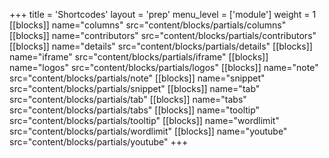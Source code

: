 +++
title = 'Shortcodes'
layout = 'prep'
menu_level = ['module']
weight = 1
[[blocks]]
name="columns"
src="content/blocks/partials/columns"
[[blocks]]
name="contributors"
src="content/blocks/partials/contributors"
[[blocks]]
name="details"
src="content/blocks/partials/details"
[[blocks]]
name="iframe"
src="content/blocks/partials/iframe"
[[blocks]]
name="logos"
src="content/blocks/partials/logos"
[[blocks]]
name="note"
src="content/blocks/partials/note"
[[blocks]]
name="snippet"
src="content/blocks/partials/snippet"
[[blocks]]
name="tab"
src="content/blocks/partials/tab"
[[blocks]]
name="tabs"
src="content/blocks/partials/tabs"
[[blocks]]
name="tooltip"
src="content/blocks/partials/tooltip"
[[blocks]]
name="wordlimit"
src="content/blocks/partials/wordlimit"
[[blocks]]
name="youtube"
src="content/blocks/partials/youtube"
+++
